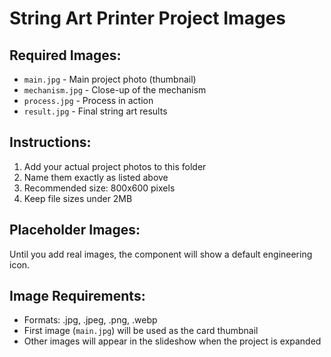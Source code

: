 # String Art Printer Project Images

## Required Images:
- `main.jpg` - Main project photo (thumbnail)
- `mechanism.jpg` - Close-up of the mechanism
- `process.jpg` - Process in action
- `result.jpg` - Final string art results

## Instructions:
1. Add your actual project photos to this folder
2. Name them exactly as listed above
3. Recommended size: 800x600 pixels
4. Keep file sizes under 2MB

## Placeholder Images:
Until you add real images, the component will show a default engineering icon.

## Image Requirements:
- Formats: .jpg, .jpeg, .png, .webp
- First image (`main.jpg`) will be used as the card thumbnail
- Other images will appear in the slideshow when the project is expanded